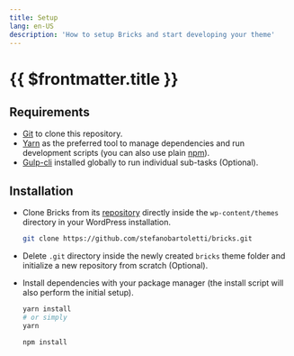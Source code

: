 ```yaml
---
title: Setup
lang: en-US
description: 'How to setup Bricks and start developing your theme'
---
```


# {{ $frontmatter.title }}

## Requirements

- [Git](https://git-scm.com/) to clone this repository.
- [Yarn](https://yarnpkg.com/) as the preferred tool to manage dependencies and run development scripts (you can also use plain [npm](https://nodejs.org/)).
- [Gulp-cli](https://github.com/gulpjs/gulp-cli) installed globally to run individual sub-tasks (Optional).

## Installation

- Clone Bricks from its [repository](https://github.com/stefanobartoletti/bricks) directly inside the `wp-content/themes` directory in your WordPress installation.

    <code-block active>

    ```bash
    git clone https://github.com/stefanobartoletti/bricks.git
    ```

    </code-block>

- Delete `.git` directory inside the newly created `bricks` theme folder and initialize a new repository from scratch (Optional).

- Install dependencies with your package manager (the install script will also perform the initial setup).

    <code-group>

    <code-block label="Yarn" active> 

    ```bash
    yarn install
    # or simply
    yarn
    ```
    </code-block>

    <code-block label="npm"> 

    ```bash
    npm install
    ```

    </code-block>

    </code-group>